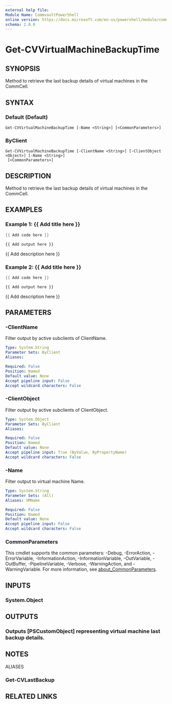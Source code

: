 ```yaml
---
external help file:
Module Name: CommvaultPowerShell
online version: https://docs.microsoft.com/en-us/powershell/module/commvaultpowershell/get-cvvirtualmachinebackuptime
schema: 2.0.0
---
```


# Get-CVVirtualMachineBackupTime

## SYNOPSIS
Method to retrieve the last backup details of virtual machines in the CommCell.

## SYNTAX

### Default (Default)
```
Get-CVVirtualMachineBackupTime [-Name <String>] [<CommonParameters>]
```

### ByClient
```
Get-CVVirtualMachineBackupTime [-ClientName <String>] [-ClientObject <Object>] [-Name <String>]
 [<CommonParameters>]
```

## DESCRIPTION
Method to retrieve the last backup details of virtual machines in the CommCell.

## EXAMPLES

### Example 1: {{ Add title here }}
```powershell
{{ Add code here }}
```

```output
{{ Add output here }}
```

{{ Add description here }}

### Example 2: {{ Add title here }}
```powershell
{{ Add code here }}
```

```output
{{ Add output here }}
```

{{ Add description here }}

## PARAMETERS

### -ClientName
Filter output by active subclients of ClientName.

```yaml
Type: System.String
Parameter Sets: ByClient
Aliases:

Required: False
Position: Named
Default value: None
Accept pipeline input: False
Accept wildcard characters: False
```

### -ClientObject
Filter output by active subclients of ClientObject.

```yaml
Type: System.Object
Parameter Sets: ByClient
Aliases:

Required: False
Position: Named
Default value: None
Accept pipeline input: True (ByValue, ByPropertyName)
Accept wildcard characters: False
```

### -Name
Filter output to virtual machine Name.

```yaml
Type: System.String
Parameter Sets: (All)
Aliases: VMName

Required: False
Position: Named
Default value: None
Accept pipeline input: False
Accept wildcard characters: False
```

### CommonParameters
This cmdlet supports the common parameters: -Debug, -ErrorAction, -ErrorVariable, -InformationAction, -InformationVariable, -OutVariable, -OutBuffer, -PipelineVariable, -Verbose, -WarningAction, and -WarningVariable. For more information, see [about_CommonParameters](http://go.microsoft.com/fwlink/?LinkID=113216).

## INPUTS

### System.Object

## OUTPUTS

### Outputs [PSCustomObject] representing virtual machine last backup details.

## NOTES

ALIASES

### Get-CVLastBackup

## RELATED LINKS

